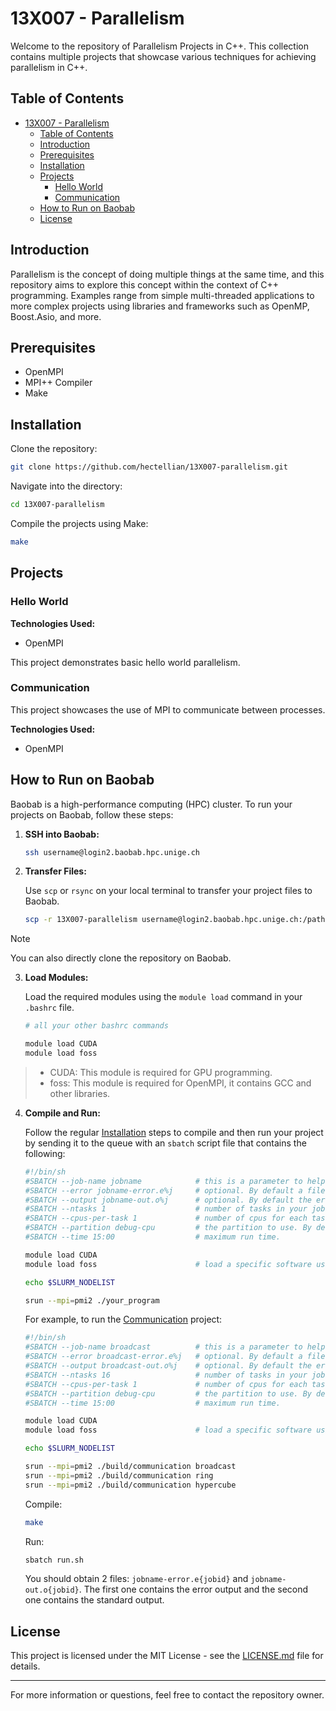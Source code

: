 # 13X007 - Parallelism

Welcome to the repository of Parallelism Projects in C++. This collection contains multiple projects that showcase various techniques for achieving parallelism in C++.

## Table of Contents

- [13X007 - Parallelism](#13x007---parallelism)
  - [Table of Contents](#table-of-contents)
  - [Introduction](#introduction)
  - [Prerequisites](#prerequisites)
  - [Installation](#installation)
  - [Projects](#projects)
    - [Hello World](#hello-world)
    - [Communication](#communication)
  - [How to Run on Baobab](#how-to-run-on-baobab)
  - [License](#license)

## Introduction

Parallelism is the concept of doing multiple things at the same time, and this repository aims to explore this concept within the context of C++ programming. Examples range from simple multi-threaded applications to more complex projects using libraries and frameworks such as OpenMP, Boost.Asio, and more.

## Prerequisites

- OpenMPI
- MPI++ Compiler
- Make 

## Installation

Clone the repository:

```bash
git clone https://github.com/hectellian/13X007-parallelism.git
```

Navigate into the directory:

```bash
cd 13X007-parallelism
```

Compile the projects using Make:

```bash
make
```

## Projects

### Hello World

**Technologies Used:**
- OpenMPI

This project demonstrates basic hello world parallelism.

### Communication

This project showcases the use of MPI to communicate between processes.

**Technologies Used:**
- OpenMPI

## How to Run on Baobab

Baobab is a high-performance computing (HPC) cluster. To run your projects on Baobab, follow these steps:

1. **SSH into Baobab:**

    ```bash
    ssh username@login2.baobab.hpc.unige.ch
    ```

2. **Transfer Files:**

    Use `scp` or `rsync` on your local terminal to transfer your project files to Baobab.

    ```bash
    scp -r 13X007-parallelism username@login2.baobab.hpc.unige.ch:/path/to/destination
    ```

> [!NOTE]
> You can also directly clone the repository on Baobab.

3. **Load Modules:**

    Load the required modules using the `module load` command in your `.bashrc` file.

    ```bash
    # all your other bashrc commands

    module load CUDA
    module load foss
    ```

> - CUDA: This module is required for GPU programming.
> - foss: This module is required for OpenMPI, it contains GCC and other libraries.

4. **Compile and Run:**

    Follow the regular [Installation](#installation) steps to compile and then run your project by sending it to the queue with an `sbatch` script file that contains the following:

    ```bash
    #!/bin/sh
    #SBATCH --job-name jobname            # this is a parameter to help you sort your job when listing it
    #SBATCH --error jobname-error.e%j     # optional. By default a file slurm-{jobid}.out will be created
    #SBATCH --output jobname-out.o%j      # optional. By default the error and output files are merged
    #SBATCH --ntasks 1                    # number of tasks in your job. One by default
    #SBATCH --cpus-per-task 1             # number of cpus for each task. One by default
    #SBATCH --partition debug-cpu         # the partition to use. By default debug-cpu
    #SBATCH --time 15:00                  # maximum run time.

    module load CUDA
    module load foss                      # load a specific software using module, for example Python

    echo $SLURM_NODELIST

    srun --mpi=pmi2 ./your_program
    ```

    For example, to run the [Communication](#communication) project:

    ```bash
    #!/bin/sh
    #SBATCH --job-name broadcast          # this is a parameter to help you sort your job when listing it
    #SBATCH --error broadcast-error.e%j   # optional. By default a file slurm-{jobid}.out will be created
    #SBATCH --output broadcast-out.o%j    # optional. By default the error and output files are merged
    #SBATCH --ntasks 16                   # number of tasks in your job. One by default
    #SBATCH --cpus-per-task 1             # number of cpus for each task. One by default
    #SBATCH --partition debug-cpu         # the partition to use. By default debug-cpu
    #SBATCH --time 15:00                  # maximum run time.

    module load CUDA
    module load foss                      # load a specific software using module, for example Python

    echo $SLURM_NODELIST

    srun --mpi=pmi2 ./build/communication broadcast
    srun --mpi=pmi2 ./build/communication ring
    srun --mpi=pmi2 ./build/communication hypercube
    ```


    Compile:

    ```bash
    make
    ```

    Run:

    ```bash
    sbatch run.sh
    ```

    You should obtain 2 files: `jobname-error.e{jobid}` and `jobname-out.o{jobid}`. The first one contains the error output and the second one contains the standard output.

## License

This project is licensed under the MIT License - see the [LICENSE.md](LICENSE.md) file for details.

---

For more information or questions, feel free to contact the repository owner.